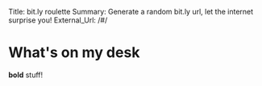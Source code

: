 Title:          bit.ly roulette
Summary:        Generate a random bit.ly url, let the internet surprise you!
External_Url: /#/

# What's on my desk
**bold** stuff!
